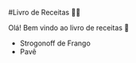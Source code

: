 #Livro de Receitas :woman_cook:

Olá! Bem vindo ao livro de receitas :wave:

- Strogonoff de Frango
- Pavê